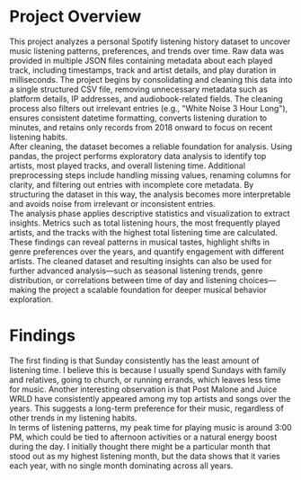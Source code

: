 <h1>Project Overview</h1>
This project analyzes a personal Spotify listening history dataset to uncover music listening patterns, preferences, and trends over time. Raw data was provided in multiple JSON files containing metadata about each played track, including timestamps, track and artist details, and play duration in milliseconds. The project begins by consolidating and cleaning this data into a single structured CSV file, removing unnecessary metadata such as platform details, IP addresses, and audiobook-related fields. The cleaning process also filters out irrelevant entries (e.g., "White Noise 3 Hour Long"), ensures consistent datetime formatting, converts listening duration to minutes, and retains only records from 2018 onward to focus on recent listening habits.
<br>
After cleaning, the dataset becomes a reliable foundation for analysis. Using pandas, the project performs exploratory data analysis to identify top artists, most played tracks, and overall listening time. Additional preprocessing steps include handling missing values, renaming columns for clarity, and filtering out entries with incomplete core metadata. By structuring the dataset in this way, the analysis becomes more interpretable and avoids noise from irrelevant or inconsistent entries.
<br>
The analysis phase applies descriptive statistics and visualization to extract insights. Metrics such as total listening hours, the most frequently played artists, and the tracks with the highest total listening time are calculated. These findings can reveal patterns in musical tastes, highlight shifts in genre preferences over the years, and quantify engagement with different artists. The cleaned dataset and resulting insights can also be used for further advanced analysis—such as seasonal listening trends, genre distribution, or correlations between time of day and listening choices—making the project a scalable foundation for deeper musical behavior exploration.

<h1>Findings</h1>
The first finding is that Sunday consistently has the least amount of listening time. I believe this is because I usually spend Sundays with family and relatives, going to church, or running errands, which leaves less time for music.
Another interesting observation is that Post Malone and Juice WRLD have consistently appeared among my top artists and songs over the years. This suggests a long-term preference for their music, regardless of other trends in my listening habits.
<br>
In terms of listening patterns, my peak time for playing music is around 3:00 PM, which could be tied to afternoon activities or a natural energy boost during the day. I initially thought there might be a particular month that stood out as my highest listening month, but the data shows that it varies each year, with no single month dominating across all years.
